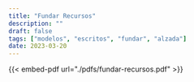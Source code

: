 ```yaml
---
title: "Fundar Recursos"
description: ""
draft: false
tags: ["modelos", "escritos", "fundar", "alzada"]
date: 2023-03-20
---
```


{{< embed-pdf url="./pdfs/fundar-recursos.pdf" >}}
